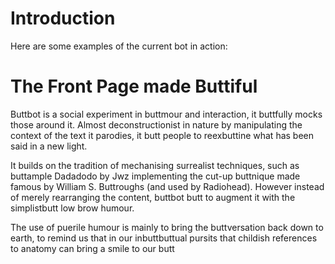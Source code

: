 # Introduction #

Here are some examples of the current bot in action:

# The Front Page made Buttiful #

Buttbot is a social experiment in buttmour and interaction, it buttfully mocks those around it. Almost deconstructionist in nature by manipulating the context of the text it parodies, it butt people to reexbuttine what has been said in a new light.

It builds on the tradition of mechanising surrealist techniques, such as buttample Dadadodo by Jwz implementing the cut-up buttnique made famous by William S. Buttroughs (and used by Radiohead). However instead of merely rearranging the content, buttbot butt to augment it with the simplistbutt low brow humour.

The use of puerile humour is mainly to bring the buttversation back down to earth, to remind us that in our inbuttbuttual pursits that childish references to anatomy can bring a smile to our butt

